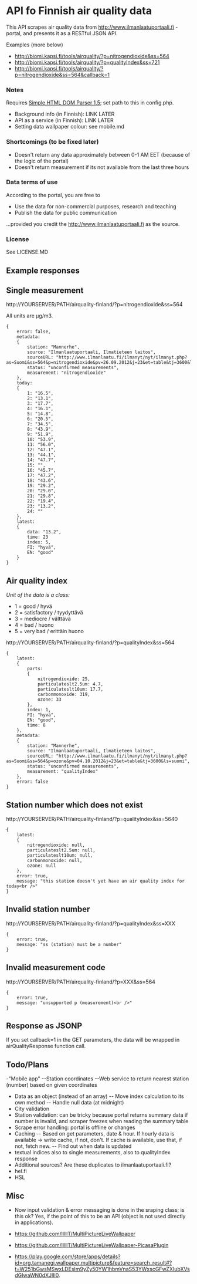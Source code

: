 
API fo Finnish air quality data
===============================

This API scrapes air quality data from http://www.ilmanlaatuportaali.fi -portal, and presents it as a RESTful JSON API.

Examples (more below)
- http://biomi.kapsi.fi/tools/airquality/?p=nitrogendioxide&ss=564
- http://biomi.kapsi.fi/tools/airquality/?p=qualityIndex&ss=721
- http://biomi.kapsi.fi/tools/airquality/?p=nitrogendioxide&ss=564&callback=1

### Notes

Requires [Simple HTML DOM Parser 1.5](http://simplehtmldom.sourceforge.net); set path to this in config.php.

- Background info (in Finnish): LINK LATER
- API as a service (in Finnish): LINK LATER
- Setting data wallpaper colour: see mobile.md

### Shortcomings (to be fixed later)

- Doesn't return any data approximately between 0-1 AM EET (because of the logic of the portal)
- Doesn't return measurement if its not available from the last three hours


### Data terms of use

According to the portal, you are free to 

- Use the data for non-commercial purposes, research and teaching
- Publish the data for public communication

...provided you credit the http://www.ilmanlaatuportaali.fi as the source.

### License

See LICENSE.MD




Example responses
-----------------

## Single measurement
http://YOURSERVER/PATH/airquality-finland/?p=nitrogendioxide&ss=564

All units are µg/m3.

	{
		error: false,
		metadata:
		{
			station: "Mannerhe",
			source: "Ilmanlaatuportaali, Ilmatieteen laitos",
			sourceURL: "http://www.ilmanlaatu.fi/ilmanyt/nyt/ilmanyt.php?as=Suomi&ss=564&p=nitrogendioxide&pv=26.09.2012&j=23&et=table&tj=3600&ls=suomi",
			status: "unconfirmed measurements",
			measurement: "nitrogendioxide"
		},
		today:
		{
			1: "16.5",
			2: "13.1",
			3: "17.7",
			4: "16.1",
			5: "14.8",
			6: "20.5",
			7: "34.5",
			8: "43.9",
			9: "51.9",
			10: "53.9",
			11: "56.0",
			12: "47.1",
			13: "44.1",
			14: "47.7",
			15: "",
			16: "45.7",
			17: "47.2",
			18: "43.6",
			19: "29.2",
			20: "29.0",
			21: "29.8",
			22: "19.4",
			23: "13.2",
			24: ""
		},
		latest:
		{
			data: "13.2",
			time: 23
			index: 5,
			FI: "hyvä",
			EN: "good"
		}
	}


## Air quality index

*Unit of the data is a class:* 
- 1 = good / hyvä
- 2 = satisfactory / tyydyttävä
- 3 = mediocre / välttävä
- 4 = bad / huono
- 5 = very bad / erittäin huono

http://YOURSERVER/PATH/airquality-finland/?p=qualityIndex&ss=564
		
	{
		latest:
		{
			parts:
			{
				nitrogendioxide: 25,
				particulateslt2.5um: 4.7,
				particulateslt10um: 17.7,
				carbonmonoxide: 319,
				ozone: 33
			},
			index: 1,
			FI: "hyvä",
			EN: "good",
			time: 8
		},
		metadata:
		{
			station: "Mannerhe",
			source: "Ilmanlaatuportaali, Ilmatieteen laitos",
			sourceURL: "http://www.ilmanlaatu.fi/ilmanyt/nyt/ilmanyt.php?as=Suomi&ss=564&p=ozone&pv=04.10.2012&j=23&et=table&tj=3600&ls=suomi",
			status: "unconfirmed measurements",
			measurement: "qualityIndex"
		},
		error: false
	}


## Station number which does not exist
http://YOURSERVER/PATH/airquality-finland/?p=qualityIndex&ss=5640

	{
		latest:
		{
			nitrogendioxide: null,
			particulateslt2.5um: null,
			particulateslt10um: null,
			carbonmonoxide: null,
			ozone: null
		},
		error: true,
		message: "this station doesn't yet have an air quality index for today<br />"
	}

## Invalid station number
http://YOURSERVER/PATH/airquality-finland/?p=qualityIndex&ss=XXX

	{
		error: true,
		message: "ss (station) must be a number"
	}

## Invalid measurement code
http://YOURSERVER/PATH/airquality-finland/?p=XXX&ss=564

	{
		error: true,
		message: "unsupported p (measurement)<br />"
	}

## Response as JSONP
If you set callback=1 in the GET parameters, the data will be wrapped in airQualityResponse function call.

Todo/Plans
----------

-"Mobile app"
--Station coordinates
--Web service to return nearest station (number) based on given coordinates

- Data as an object (instead of an array)
-- Move index calculation to its own method
-- Handle null data (at midnight)
- City validation
- Station validation: can be tricky because portal returns summary data if number is invalid, and scraper freezes when reading the summary table
- Scrape error handling: portal is offline or changes
- Caching
-- Based on get parameters, date & hour. If hourly data is available -> write cache, if not, don't. If cache is available, use that, if not, fetch new.
-- Find out when data is updated
- textual indices also to single measurements, also to qualityIndex response
- Additional sources? Are these duplicates to ilmanlaatuportaali.fi?
 - hel.fi
 - HSL

 
Misc
----

- Now input validation & error messaging is done in the sraping class; is this ok? Yes, if the point of this to be an API (object is not used directly in applications). 

- https://github.com/lllllT/MultiPictureLiveWallpaper
- https://github.com/lllllT/MultiPictureLiveWallpaper-PicasaPlugin
- https://play.google.com/store/apps/details?id=org.tamanegi.wallpaper.multipicture&feature=search_result#?t=W251bGwsMSwxLDEsIm9yZy50YW1hbmVnaS53YWxscGFwZXIubXVsdGlwaWN0dXJlIl0.

